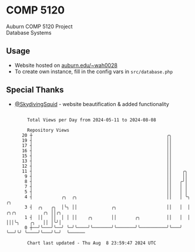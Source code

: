 # COMP 5120
Auburn COMP 5120 Project  
Database Systems

## Usage
- Website hosted on [auburn.edu/~wah0028](https://webhome.auburn.edu/~wah0028/)
- To create own instance, fill in the config vars in `src/database.php`

## Special Thanks
- [@SkydivingSquid](https://github.com/SkydivingSquid) - website beautification & added functionality

```

        Total Views per Day from 2024-05-11 to 2024-08-08

        Repository Views
      20 ┼                                                   ╭╮
      19 ┤                                                   ││
      17 ┤                                                   ││
      16 ┤                                                   ││
      15 ┤                                                   ││
      13 ┤                                                   ││
      12 ┤                                                   ││
      11 ┤                                                   ││    ╭╮
       9 ┤                                                   ││    ││
       8 ┤                                                   ││   ╭╯│
       7 ┤                                                   ││   │ │
       5 ┤                                                   ││   │ │
       4 ┤           ╭╮  ╭╮                                  ││   │ ╰╮                   ╭╮
       3 ┤  ╭╮   ╭╮  │╰╮ ││             ╭╮                   ││   │  │  ╭╮╭╮          ╭╮ ││╭╮
       1 ┤  ││   ││  │ │ ││    ╭╮       ││       ╭╮          ││   │  │  │││╰╮    ╭╮   ││ │╰╯│
       0 ┼──╯╰───╯╰──╯ ╰─╯╰────╯╰───────╯╰───────╯╰──────────╯╰───╯  ╰──╯╰╯ ╰────╯╰───╯╰─╯  ╰──────

        Chart last updated - Thu Aug  8 23:59:47 2024 UTC
        
```
